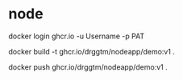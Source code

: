 # node
docker login ghcr.io -u Username -p PAT

docker build -t ghcr.io/drggtm/nodeapp/demo:v1 .

docker push  ghcr.io/drggtm/nodeapp/demo:v1 .